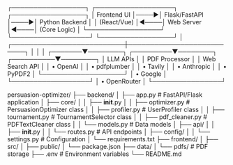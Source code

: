 ┌─────────────────┐     ┌──────────────────┐     ┌─────────────────┐
│   Frontend UI   │────▶│  Flask/FastAPI   │────▶│ Python Backend  │
│  (React/Vue)    │◀────│   Web Server     │◀────│ (Core Logic)    │
└─────────────────┘     └──────────────────┘     └─────────────────┘
                                                           │
                                ┌──────────────────────────┼──────────────────────────┐
                                │                          │                          │
                        ┌───────▼────────┐      ┌─────────▼────────┐      ┌──────────▼────────┐
                        │ LLM APIs       │      │ PDF Processor    │      │ Web Search API    │
                        │ • OpenAI       │      │ • pdfplumber     │      │ • Tavily          │
                        │ • Anthropic    │      │ • PyPDF2         │      └───────────────────┘
                        │ • Google       │      └──────────────────┘
                        │ • OpenRouter   │
                        └────────────────┘

persuasion-optimizer/
├── backend/
│   ├── app.py                 # FastAPI/Flask application
│   ├── core/
│   │   ├── __init__.py
│   │   ├── optimizer.py       # PersuasionOptimizer class
│   │   ├── profiler.py        # UserProfiler class
│   │   ├── tournament.py      # TournamentSelector class
│   │   ├── pdf_cleaner.py     # PDFTextCleaner class
│   │   └── models.py          # Data models
│   ├── api/
│   │   ├── __init__.py
│   │   └── routes.py          # API endpoints
│   ├── config/
│   │   └── settings.py        # Configuration
│   └── requirements.txt
├── frontend/
│   ├── src/
│   ├── public/
│   └── package.json
├── data/
│   └── pdfs/                  # PDF storage
├── .env                       # Environment variables
└── README.md